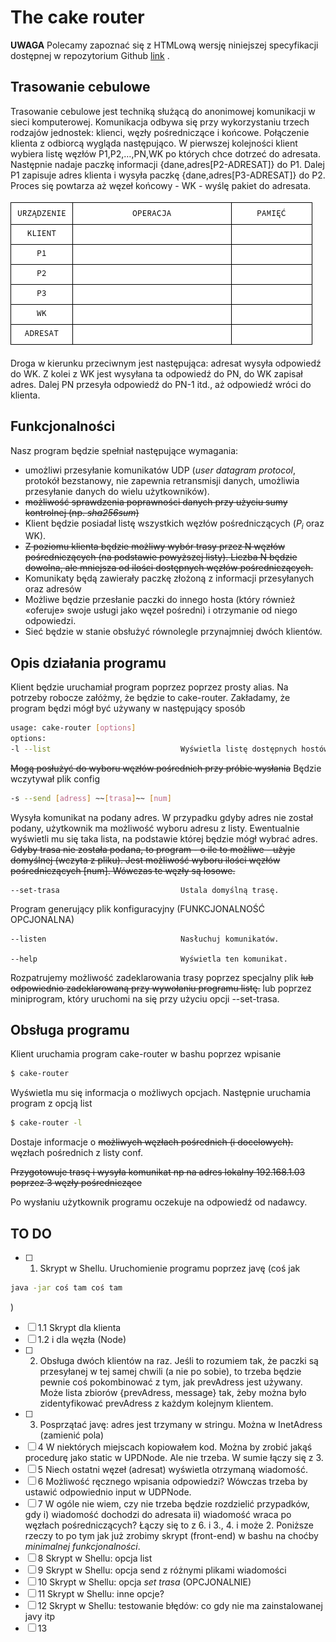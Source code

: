 # The cake router
**UWAGA** Polecamy zapoznać się z HTMLową wersję niniejszej
specyfikacji dostępnej w repozytorium Github
[link](https://github.com/jacawaca/the-cake-router) .

## Trasowanie cebulowe
Trasowanie cebulowe jest techniką służącą do anonimowej komunikacji w sieci
komputerowej. Komunikacja odbywa się przy wykorzystaniu trzech rodzajów
jednostek: klienci, węzły pośredniczące i końcowe.
Połączenie klienta z odbiorcą wygląda następująco.
W pierwszej kolejności klient wybiera listę węzłów P1,P2,…,PN,WK
po których chce dotrzeć do adresata.
Następnie nadaje paczkę informacji {dane,adres[P2-ADRESAT]} do 
P1. Dalej P1 zapisuje adres klienta i wysyła paczkę
{dane,adres[P3-ADRESAT]} do P2. Proces się powtarza aż węzeł końcowy - WK - wyślę pakiet do adresata.

![Trasowanie cebulowe](fig/wysylka.gif)

Droga w kierunku przeciwnym jest następująca: adresat wysyła
odpowiedź do WK. Z kolei z WK jest wysyłana ta odpowiedź do PN,
do WK zapisał adres. Dalej PN przesyła odpowiedź do PN-1 itd., aż
odpowiedź wróci do klienta.

## Funkcjonalności

Nasz program będzie spełniał następujące wymagania:
- umożliwi przesyłanie komunikatów UDP (*user datagram protocol*, protokół
bezstanowy, nie zapewnia retransmisji danych, umożliwia przesyłanie danych
do wielu użytkowników).
- ~~możliwość sprawdzenia poprawności danych przy użyciu sumy kontrolnej (np.
*sha256sum*)~~
- Klient będzie posiadał listę wszystkich węzłów pośredniczących ($P_i$ oraz WK).
- ~~Z poziomu klienta będzie możliwy wybór trasy przez N węzłów pośredniczących 
(na podstawie powyższej listy). Liczba N będzie dowolna, ale mniejsza od ilości
dostępnych węzłów pośredniczących.~~
- Komunikaty będą zawierały paczkę złożoną z informacji przesyłanych oraz
adresów
- Możliwe będzie przesłanie paczki do innego hosta (który również
«oferuje» swoje usługi jako węzeł pośredni) i otrzymanie od niego odpowiedzi.
- Sieć będzie w stanie obsłużyć równolegle przynajmniej dwóch klientów.

## Opis działania programu
Klient będzie uruchamiał program poprzez poprzez prosty alias. Na potrzeby robocze
załóżmy, że będzie to cake-router.
Zakładamy, że program będzi mógł być używany w następujący sposób
``` bash
usage: cake-router [options]
options:
-l --list                             Wyświetla listę dostępnych hostów.  
``````
~~Mogą posłużyć do wyboru węzłów pośrednich przy próbie wysłania~~
Będzie wczytywał plik config
```bash
-s --send [adress] ~~[trasa]~~ [num]
```
Wysyła komunikat na podany adres.
W przypadku gdyby adres nie został podany, użytkownik ma możliwość
wyboru adresu z listy. Ewentualnie wyświetli mu się taka lista,
na podstawie której będzie mógł wybrać adres.
~~Gdyby trasa nie została podana, to program - o ile to możliwe - 
użyje domyślnej (wczyta z pliku). Jest możliwość wyboru
ilości węzłów pośredniczących [num]. Wówczas te węzły są losowe.~~
```
--set-trasa                           Ustala domyślną trasę.
```
Program generujący plik konfiguracyjny (FUNKCJONALNOŚĆ OPCJONALNA)
```
--listen                              Nasłuchuj komunikatów.

--help                                Wyświetla ten komunikat.
```
Rozpatrujemy możliwość zadeklarowania trasy poprzez specjalny
plik ~~lub odpowiednio zadeklarowaną przy wywołaniu programu
listę.~~ lub poprzez miniprogram, który uruchomi na się przy użyciu opcji
--set-trasa.
## Obsługa programu
Klient uruchamia program cake-router w bashu poprzez wpisanie
``` bash
$ cake-router
```
Wyświetla mu się informacja o możliwych opcjach. Następnie
uruchamia program z opcją list
``` bash
$ cake-router -l
```
Dostaje informacje o ~~możliwych węzłach pośrednich (i docelowych).~~ węzłach
pośrednich z listy conf.

~~Przygotowuje trasę i wysyła komunikat np na adres lokalny 192.168.1.03 poprzez 3 węzły pośredniczące~~

Po wysłaniu użytkownik programu oczekuje na odpowiedź od nadawcy.

## TO DO
[//]: # (Aby oznaczyć pozycję w liście za zrobioną zamień [ ] na [X])
- [ ] 1. Skrypt w Shellu. Uruchomienie programu poprzez javę (coś jak 
``` sh
java -jar coś tam coś tam
```
  )
- [ ] 1.1 Skrypt dla klienta
- [ ] 1.2 i dla węzła (Node)
- [ ] 2. Obsługa dwóch klientów na raz. Jeśli to rozumiem tak, że paczki są przesyłanej
  w tej samej chwili (a nie po sobie), to trzeba będzie pewnie coś pokombinować z tym, jak
  prevAdress jest używany. Może lista zbiorów {prevAdress, message} tak, żeby można
  było zidentyfikować prevAdress z każdym kolejnym klientem.
- [ ] 3. Posprzątać javę: adres jest trzymany w stringu. Można w InetAdress (zamienić pola)
- [ ] 4  W niektórych miejscach kopiowałem kod. Można by zrobić jakąś procedurę jako
  static w UPDNode. Ale nie trzeba. W sumie łączy się z 3.
- [ ] 5  Niech ostatni węzeł (adresat) wyświetla otrzymaną wiadomość.
- [ ] 6  Możliwość ręcznego wpisania odpowiedzi? Wówczas trzeba by ustawić odpowiednio
  input w UDPNode.
- [ ] 7 W ogóle nie wiem, czy nie trzeba będzie rozdzielić przypadków, gdy i) wiadomość
  dochodzi do adresata ii) wiadomość wraca po węzłach pośredniczących? Łączy się to
  z 6. i 3., 4. i może 2.
Poniższe rzeczy to po tym jak już zrobimy skrypt (front-end) w bashu na choćby *minimalnej
funkcjonalności*.
- [ ] 8  Skrypt w Shellu: opcja list
- [ ] 9  Skrypt w Shellu: opcja send z różnymi plikami wiadomości
- [ ] 10 Skrypt w Shellu: opcja *set trasa* (OPCJONALNIE)
- [ ] 11 Skrypt w Shellu: inne opcje?
- [ ] 12 Skrypt w Shellu: testowanie błędów: co gdy nie ma zainstalowanej javy itp
- [ ] 13
